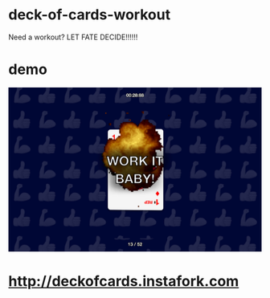 # deck-of-cards-workout
Need a workout? LET FATE DECIDE!!!!!!

# demo

![deck of cards](https://github.com/nabilfreeman/deck-of-cards-workout/raw/master/img/screenshot.jpg)

# http://deckofcards.instafork.com